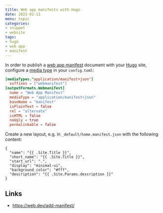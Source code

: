 ```yaml
---
title: Web app manifests with Hugo
date: 2021-01-11
menu: topic
categories:
- snippet
- website
tags:
- hugo
- web app
- manifest
---
```


In order to publish a [web app manifest](https://developer.mozilla.org/en-US/docs/Web/Manifest) document with your [Hugo](https://gohugo.io/) site, configure a [media type](https://en.wikipedia.org/wiki/Media_type) in your `config.toml`:

```toml
[mediaTypes."application/manifest+json"]
  suffixes = ["webmanifest"]
[outputFormats.Webmanifest]
  name = "Web App Manifest"
  mediaType = "application/manifest+json"
  baseName = "manifest"
  isPlainText = false
  rel = "alternate"
  isHTML = false
  noUgly = true
  permalinkable = false
```

Create a new layout, e.g. in `_default/home.manifest.json` with the following content:

```gotemplate
{
  "name": "{{ .Site.Title }}",
  "short_name": "{{ .Site.Title }}",
  "start_url": ".",
  "display": "minimal-ui",
  "background_color": "#fff",
  "description": "{{ .Site.Params.description }}"
}
```

## Links

- https://web.dev/add-manifest/
